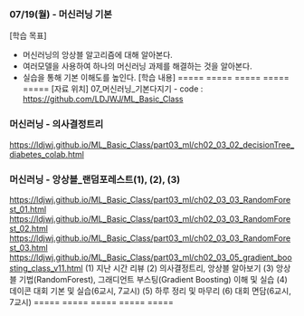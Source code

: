 ### 07/19(월) - 머신러닝 기본
[학습 목표]
- 머신러닝의 앙상블 알고리즘에 대해 알아본다.
- 여러모델을 사용하여 하나의 머신러닝 과제를 해결하는 것을 알아본다.
- 실습을 통해 기본 이해도를 높인다.
[학습 내용]
===== ===== ===== ===== =====
[자료 위치] 07_머신러닝_기본다지기 -
code :
https://github.com/LDJWJ/ML_Basic_Class
### 머신러닝 - 의사결정트리
https://ldjwj.github.io/ML_Basic_Class/part03_ml/ch02_03_02_decisionTree_diabetes_colab.html
### 머신러닝 - 앙상블_랜덤포레스트(1), (2), (3)
https://ldjwj.github.io/ML_Basic_Class/part03_ml/ch02_03_03_RandomForest_01.html
https://ldjwj.github.io/ML_Basic_Class/part03_ml/ch02_03_03_RandomForest_02.html
https://ldjwj.github.io/ML_Basic_Class/part03_ml/ch02_03_03_RandomForest_03.html
https://ldjwj.github.io/ML_Basic_Class/part03_ml/ch02_03_05_gradient_boosting_class_v11.html
(1) 지난 시간 리뷰
(2) 의사결정트리, 앙상블 알아보기
(3) 앙상블 기법(RandomForest), 그래디언트 부스팅(Gradient Boosting) 이해 및 실습
(4) 데이콘 대회 기본 및 실습(6교시, 7교시)
(5) 하루 정리 및 마무리
(6) 대회 면담(6교시, 7교시)
===== ===== ===== ===== =====
